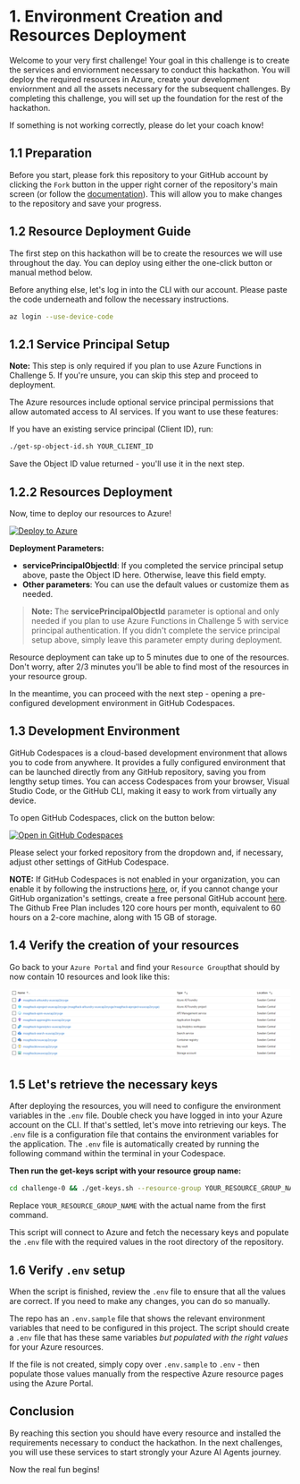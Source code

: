 
# 1. Environment Creation and Resources Deployment
Welcome to your very first challenge! Your goal in this challenge is to create the services and enviornment necessary to conduct this hackathon. You will deploy the required resources in Azure, create your development enviornment and all the assets necessary for the subsequent challenges. By completing this challenge, you will set up the foundation for the rest of the hackathon. 

If something is not working correctly, please do let your coach know!


## 1.1 Preparation

Before you start, please fork this repository to your GitHub account by clicking the `Fork` button in the upper right corner of the repository's main screen (or follow the [documentation](https://docs.github.com/en/pull-requests/collaborating-with-pull-requests/working-with-forks/fork-a-repo#forking-a-repository)). This will allow you to make changes to the repository and save your progress.

## 1.2 Resource Deployment Guide
The first step on this hackathon will be to create the resources we will use throughout the day. You can deploy using either the one-click button or manual method below.

Before anything else, let's log in into the CLI with our account. Please paste the code underneath and follow the necessary instructions.

```bash
az login --use-device-code
```


## 1.2.1 Service Principal Setup 

**Note:** This step is only required if you plan to use Azure Functions in Challenge 5. If you're unsure, you can skip this step and proceed to deployment.

The Azure resources include optional service principal permissions that allow automated access to AI services. If you want to use these features:

If you have an existing service principal (Client ID), run:

```bash
./get-sp-object-id.sh YOUR_CLIENT_ID
```
Save the Object ID value returned - you'll use it in the next step.


## 1.2.2 Resources Deployment

Now, time to deploy our resources to Azure!

[![Deploy to Azure](https://aka.ms/deploytoazurebutton)](https://portal.azure.com/#create/Microsoft.Template/uri/https%3A%2F%2Fraw.githubusercontent.com%2Fmartaldsantos%2Fagentic-ai-hack%2Fmain%2Fchallenge-0%2Fiac%2Fazuredeploy.json)

**Deployment Parameters:**
- **servicePrincipalObjectId**: If you completed the service principal setup above, paste the Object ID here. Otherwise, leave this field empty.
- **Other parameters**: You can use the default values or customize them as needed.

> **Note:** The **servicePrincipalObjectId** parameter is optional and only needed if you plan to use Azure Functions in Challenge 5 with service principal authentication. If you didn't complete the service principal setup above, simply leave this parameter empty during deployment.

Resource deployment can take up to 5 minutes due to one of the resources. Don't worry, after 2/3 minutes you'll be able to find most of the resources in your resource group.

In the meantime, you can proceed with the next step - opening a pre-configured development environment in GitHub Codespaces.

## 1.3 Development Environment

GitHub Codespaces is a cloud-based development environment that allows you to code from anywhere. It provides a fully configured environment that can be launched directly from any GitHub repository, saving you from lengthy setup times. You can access Codespaces from your browser, Visual Studio Code, or the GitHub CLI, making it easy to work from virtually any device.

To open GitHub Codespaces, click on the button below:

[![Open in GitHub Codespaces](https://github.com/codespaces/badge.svg)](https://codespaces.new/)

Please select your forked repository from the dropdown and, if necessary, adjust other settings of GitHub Codespace.

**NOTE:** If GitHub Codespaces is not enabled in your organization, you can enable it by following the instructions [here](https://docs.github.com/en/codespaces/managing-codespaces-for-your-organization/enabling-or-disabling-github-codespaces-for-your-organization), or, if you cannot change your GitHub organization's settings, create a free personal GitHub account [here](https://github.com/signup?ref_cta=Sign+up&ref_loc=header+logged+out&ref_page=%2F&source=header-home). The Github Free Plan includes 120 core hours per month, equivalent to 60 hours on a 2-core machine, along with 15 GB of storage.

## 1.4 Verify the creation of your resources

Go back to your `Azure Portal` and find your `Resource Group`that should by now contain 10 resources and look like this:

![alt text](image.png)

## 1.5 Let's retrieve the necessary keys
After deploying the resources, you will need to configure the environment variables in the `.env` file. Double check you have logged in into your Azure account on the CLI. If that's settled, let's move into retrieving our keys. The `.env` file is a configuration file that contains the environment variables for the application. The `.env` file is automatically created by running the following command within the terminal in your Codespace.

**Then run the get-keys script with your resource group name:**
```bash
cd challenge-0 && ./get-keys.sh --resource-group YOUR_RESOURCE_GROUP_NAME
```

Replace `YOUR_RESOURCE_GROUP_NAME` with the actual name from the first command.

This script will connect to Azure and fetch the necessary keys and populate the `.env` file with the required values in the root directory of the repository.


## 1.6 Verify `.env` setup

When the script is finished, review the `.env` file to ensure that all the values are correct. If you need to make any changes, you can do so manually.

The repo has an `.env.sample` file that shows the relevant environment variables that need to be configured in this project. The script should create a `.env` file that has these same variables _but populated with the right values_ for your Azure resources.

If the file is not created, simply copy over `.env.sample` to `.env` - then populate those values manually from the respective Azure resource pages using the Azure Portal.

## Conclusion
By reaching this section you should have every resource and installed the requirements necessary to conduct the hackathon. In the next challenges, you will use these services to start strongly your Azure AI Agents journey.

Now the real fun begins!